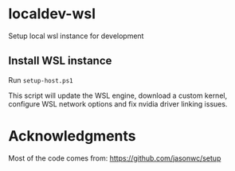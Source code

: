 # localdev-wsl

Setup local wsl instance for development

## Install WSL instance

Run `setup-host.ps1`
 
This script will update the WSL engine, download a custom kernel, configure WSL network options and fix nvidia driver linking issues.

# Acknowledgments

Most of the code comes from:
https://github.com/jasonwc/setup

